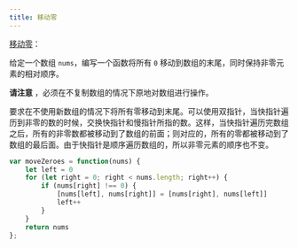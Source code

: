 ```yaml
---
title: 移动零
---
```

[移动零](https://leetcode.cn/problems/move-zeroes/description/?envType=study-plan-v2&envId=top-100-liked)：

给定一个数组 `nums`，编写一个函数将所有 `0` 移动到数组的末尾，同时保持非零元素的相对顺序。

**请注意** ，必须在不复制数组的情况下原地对数组进行操作。

要求在不使用新数组的情况下将所有零移动到末尾。可以使用双指针，当快指针遍历到非零的数的时候，交换快指针和慢指针所指的数。这样，当快指针遍历完数组之后，所有的非零数都被移动到了数组的前面；则对应的，所有的零都被移动到了数组的最后面。由于快指针是顺序遍历数组的，所以非零元素的顺序也不变。

```js
var moveZeroes = function(nums) {
    let left = 0
    for (let right = 0; right < nums.length; right++) {
        if (nums[right] !== 0) {
            [nums[left], nums[right]] = [nums[right], nums[left]]
            left++
        }
    }
    return nums
};
```

